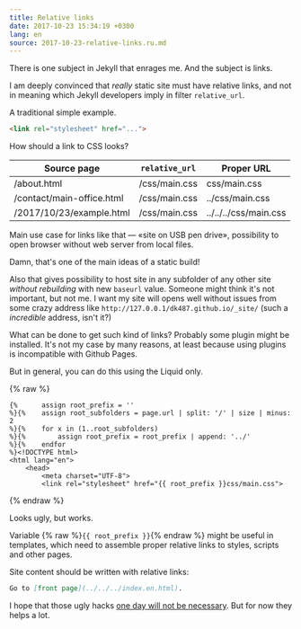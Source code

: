 ```yaml
---
title: Relative links
date: 2017-10-23 15:34:19 +0300
lang: en
source: 2017-10-23-relative-links.ru.md
---
```


There is one subject in Jekyll that enrages me. And the subject is links.

I am deeply convinced that _really_ static site must have relative links,
and not in meaning which Jekyll developers imply in filter `relative_url`.

A traditional simple example.

```html
<link rel="stylesheet" href="...">
```

How should a link to CSS looks?

| Source page               | `relative_url`    | Proper URL            |
|---------------------------|-------------------|-----------------------|
| /about.html               | /css/main.css     | css/main.css          |
| /contact/main-office.html | /css/main.css     | ../css/main.css       |
| /2017/10/23/example.html  | /css/main.css     | ../../../css/main.css |

Main use case for links like that — «site on USB pen drive», possibility
to open browser without web server from local files.

Damn, that's one of the main ideas of a static build!

Also that gives possibility to host site in any subfolder of any
other site _without rebuilding_ with new `baseurl` value. Someone
might think it's not important, but not me. I want my site
will opens well without issues from some crazy address like
`http://127.0.0.1/dk487.github.io/_site/` (such a _incredible_ address,
isn't it?)

What can be done to get such kind of links? Probably
some plugin might be installed. It's not my case by many reasons,
at least because using plugins is incompatible with Github Pages.

But in general, you can do this using the Liquid only.

{% raw %}
```liquid
{%      assign root_prefix = ''
%}{%    assign root_subfolders = page.url | split: '/' | size | minus: 2
%}{%    for x in (1..root_subfolders)
%}{%        assign root_prefix = root_prefix | append: '../'
%}{%    endfor
%}<!DOCTYPE html>
<html lang="en">
    <head>
        <meta charset="UTF-8">
        <link rel="stylesheet" href="{{ root_prefix }}css/main.css">
```
{% endraw %}

Looks ugly, but works.

Variable {% raw %}`{{ root_prefix }}`{% endraw %} might be useful
in templates, which need to assemble proper relative links to styles,
scripts and other pages.

Site content should be written with relative links:

```markdown
Go to [front page](../../../index.en.html).
```

I hope that those ugly hacks [one day will not be necessary][1].
But for now they helps a lot.

[1]: https://github.com/jekyll/jekyll/issues/6360
